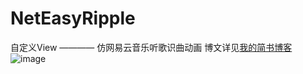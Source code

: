 # NetEasyRipple
自定义View ———— 仿网易云音乐听歌识曲动画
博文详见[我的简书博客](http://www.jianshu.com/p/2d0db990f4d7)
![image](https://github.com/brucevanfdm/NetEasyRipple/blob/master/app/art/ripple2.gif)

